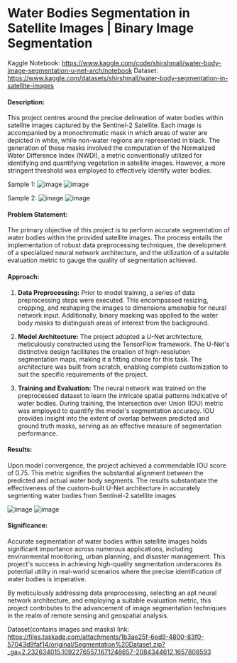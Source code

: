 # Water Bodies Segmentation in Satellite Images  |      Binary Image Segmentation

Kaggle Notebook: https://www.kaggle.com/code/shirshmall/water-body-image-segmentation-u-net-arch/notebook
Dataset: https://www.kaggle.com/datasets/shirshmall/water-body-segmentation-in-satellite-images

#### **Description:**
This project centres around the precise delineation of water bodies within satellite images captured by the Sentinel-2 Satellite. Each image is accompanied by a monochromatic mask in which areas of water are depicted in white, while non-water regions are represented in black. The generation of these masks involved the computation of the Normalized Water Difference Index (NWDI), a metric conventionally utilized for identifying and quantifying vegetation in satellite images. However, a more stringent threshold was employed to effectively identify water bodies.

Sample 1:
![image](https://github.com/shirsh10mall/Water-body-segmentation-in-Satellite-Images-Image-Segmentation-/assets/87264071/86f35a2a-990a-43a4-a9b7-bbfaf2daf68f)
![image](https://github.com/shirsh10mall/Water-body-segmentation-in-Satellite-Images-Image-Segmentation-/assets/87264071/b8cf1ea1-fc03-45b3-a12f-f83ce4b31ad4)

Sample 2: 
![image](https://github.com/shirsh10mall/Water-body-segmentation-in-Satellite-Images-Image-Segmentation-/assets/87264071/847795a7-a212-4839-86ab-46037f830d39)
![image](https://github.com/shirsh10mall/Water-body-segmentation-in-Satellite-Images-Image-Segmentation-/assets/87264071/a80e9394-fe9b-4525-a44b-cdb0ffd1500c)


#### **Problem Statement:**
The primary objective of this project is to perform accurate segmentation of water bodies within the provided satellite images. The process entails the implementation of robust data preprocessing techniques, the development of a specialized neural network architecture, and the utilization of a suitable evaluation metric to gauge the quality of segmentation achieved.

#### **Approach:**

1. **Data Preprocessing:** Prior to model training, a series of data preprocessing steps were executed. This encompassed resizing, cropping, and reshaping the images to dimensions amenable for neural network input. Additionally, binary masking was applied to the water body masks to distinguish areas of interest from the background.

2. **Model Architecture:** The project adopted a U-Net architecture, meticulously constructed using the TensorFlow framework. The U-Net's distinctive design facilitates the creation of high-resolution segmentation maps, making it a fitting choice for this task. The architecture was built from scratch, enabling complete customization to suit the specific requirements of the project.

3. **Training and Evaluation:** The neural network was trained on the preprocessed dataset to learn the intricate spatial patterns indicative of water bodies. During training, the Intersection over Union (IOU) metric was employed to quantify the model's segmentation accuracy. IOU provides insight into the extent of overlap between predicted and ground truth masks, serving as an effective measure of segmentation performance.

#### **Results:**

Upon model convergence, the project achieved a commendable IOU score of 0.75. This metric signifies the substantial alignment between the predicted and actual water body segments. The results substantiate the effectiveness of the custom-built U-Net architecture in accurately segmenting water bodies from Sentinel-2 satellite images


![image](https://github.com/shirsh10mall/Water-body-segmentation-in-Satellite-Images-Image-Segmentation-/assets/87264071/6cb82d90-118d-4d17-abb7-6060d3dae1fa)
![image](https://github.com/shirsh10mall/Water-body-segmentation-in-Satellite-Images-Image-Segmentation-/assets/87264071/d72fbad3-2bf4-4ce0-9ec5-0edc92aef9ad)


#### **Significance:**

Accurate segmentation of water bodies within satellite images holds significant importance across numerous applications, including environmental monitoring, urban planning, and disaster management. This project's success in achieving high-quality segmentation underscores its potential utility in real-world scenarios where the precise identification of water bodies is imperative.

By meticulously addressing data preprocessing, selecting an apt neural network architecture, and employing a suitable evaluation metric, this project contributes to the advancement of image segmentation techniques in the realm of remote sensing and geospatial analysis.

Dataset(contains images and masks) link: https://files.taskade.com/attachments/1b3ae25f-6ed9-4800-83f0-57043d9faf14/original/Segmentation%20Dataset.zip?_ga=2.232634015.1092276557.1671248657-2084344612.1657808593
